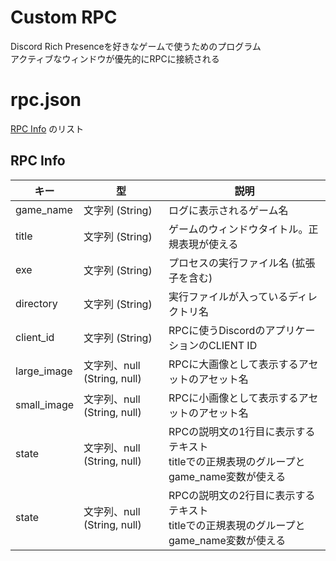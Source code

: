 # Custom RPC
Discord Rich Presenceを好きなゲームで使うためのプログラム  
アクティブなウィンドウが優先的にRPCに接続される  

# rpc.json
[RPC Info](#RPC-Info) のリスト

## RPC Info
|  キー  |  型  |  説明  |
| --- | --- | --- |
|  game_name  |  文字列 (String)  |  ログに表示されるゲーム名  |
|  title  |  文字列 (String)  |  ゲームのウィンドウタイトル。正規表現が使える  |
|  exe  |  文字列 (String)  |  プロセスの実行ファイル名 (拡張子を含む)  |
|  directory  |  文字列 (String)  |  実行ファイルが入っているディレクトリ名  |
|  client_id  |  文字列 (String)  |  RPCに使うDiscordのアプリケーションのCLIENT ID  |
|  large_image  |  文字列、null (String, null)  |  RPCに大画像として表示するアセットのアセット名  |
|  small_image  |  文字列、null (String, null)  |  RPCに小画像として表示するアセットのアセット名  |
|  state  |  文字列、null (String, null)  |  RPCの説明文の1行目に表示するテキスト<br>titleでの正規表現のグループとgame_name変数が使える  |
|  state  |  文字列、null (String, null)  |  RPCの説明文の2行目に表示するテキスト<br>titleでの正規表現のグループとgame_name変数が使える  |
